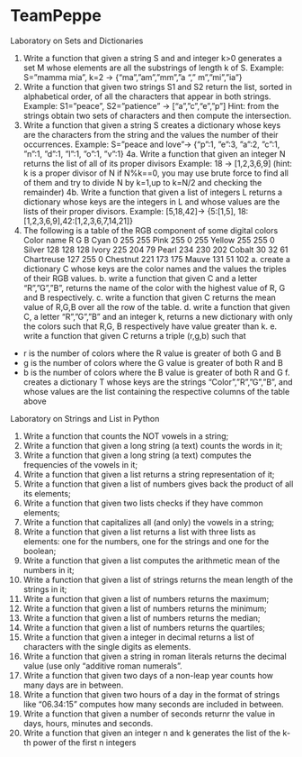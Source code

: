 # TeamPeppe
Laboratory on Sets and Dictionaries
1. Write a function that given a string S and and integer k>0 generates a set M whose elements are 
all the substrings of length k of S.
Example: S=”mamma mia”, k=2 → {“ma”,”am”,”mm”,”a “,” m”,”mi”,”ia”}
2. Write a function that given two strings S1 and S2 return the list, sorted in alphabetical order, of 
all the characters that appear in both strings.
Example: S1=”peace”, S2=”patience” → [“a”,”c”,“e”,”p”]
Hint: from the strings obtain two sets of characters and then compute the intersection.
3. Write a function that given a string S creates a dictionary whose keys are the characters from the 
string and the values the number of their occurrences.
Example: S=”peace and love”→ {“p”:1, ”e”:3, ”a”:2, ”c”:1, ”n”:1, ”d”:1, ”l”:1, ”o”:1, ”v”:1}
4a. Write a function that given an integer N returns the list of all of its proper divisors
Example: 18 → [1,2,3,6,9]
(hint: k is a proper divisor of N if N%k==0, you may use brute force to find all of them and try to 
divide N by k=1,up to k=N/2 and checking the remainder)
4b. Write a function that given a list of integers L returns a dictionary whose keys are the integers in
L and whose values are the lists of their proper divisors.
Example: [5,18,42]→ {5:[1,5], 18:[1,2,3,6,9],42:[1,2,3,6,7,14,21]}
5. The following is a table of the RGB component of some digital colors
Color name R G B
Cyan 0 255 255
Pink 255 0 255
Yellow 255 255 0
Silver 128 128 128
Ivory 225 204 79
Pearl 234 230 202
Cobalt 30 32 61
Chartreuse 127 255 0
Chestnut 221 173 175
Mauve 131 51 102
a. create a dictionary C whose keys are the color names and the values the triples of their RGB 
values.
b. write a function that given C and a letter “R”,”G”,”B”, returns the name of the color with the 
highest value of R, G and B respectively.
c. write a function that given C returns the mean value of R,G,B over all the row of the table.
d. write a function that given C, a letter “R”,”G”,”B” and an integer k, returns a new dictionary with
only the colors such that R,G, B respectively have value greater than k.
e. write a function that given C returns a triple (r,g,b) such that 
- r is the number of colors where the R value is greater of both G and B
- g is the number of colors where the G value is greater of both R and B
- b is the number of colors where the B value is greater of both R and G
f. creates a dictionary T whose keys are the strings “Color”,”R”,”G”,”B”, and whose values are the 
list containing the respective columns of the table above

Laboratory on Strings and List in Python
1. Write a function that counts the NOT vowels in a string;
2. Write a function that given a long string (a text) counts the words in it;
3. Write a function that given a long string (a text) computes the frequencies of the vowels in it;
4. Write a function that given a list returns a string representation of it;
5. Write a function that given a list of numbers gives back the product of all its elements;
6. Write a function that given two lists checks if they have common elements;
7. Write a function that capitalizes all (and only) the vowels in a string;
8. Write a function that given a list returns a list with three lists as elements: one for the numbers, 
one for the strings and one for the boolean;
9. Write a function that given a list computes the arithmetic mean of the numbers in it;
10. Write a function that given a list of strings returns the mean length of the strings in it;
11. Write a function that given a list of numbers returns the maximum;
12. Write a function that given a list of numbers returns the minimum;
13. Write a function that given a list of numbers returns the median;
14. Write a function that given a list of numbers returns the quartiles;
15. Write a function that given a integer in decimal returns a list of characters with the single digits 
as elements.
16. Write a function that given a string in roman literals returns the decimal value (use only 
“additive roman numerals”.
17. Write a function that given two days of a non-leap year counts how many days are in between.
18. Write a function that given two hours of a day in the format of strings like “06.34:15” computes 
how many seconds are included in between.
19. Write a function that given a number of seconds returnr the value in days, hours, minutes and 
seconds.
20. Write a function that given an integer n and k generates the list of the k-th power of the first n 
integers